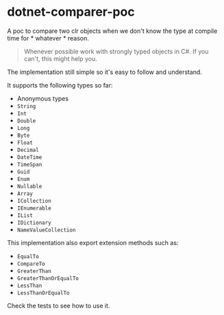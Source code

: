# dotnet-comparer-poc

A poc to compare two clr objects when we don't know the type at compile time for * whatever * reason.

> Whenever possible work with strongly typed objects in C#. If you can't, this might help you.

The implementation still simple so it's easy to follow and understand.

It supports the following types so far:

- Anonymous types
- `String`
- `Int`
- `Double`
- `Long`
- `Byte`
- `Float`
- `Decimal`
- `DateTime`
- `TimeSpan`
- `Guid`
- `Enum`
- `Nullable`
- `Array`
- `ICollection`
- `IEnumerable`
- `IList`
- `IDictionary`
- `NameValueCollection`

This implementation also export extension methods such as: 
 
- `EqualTo`
- `CompareTo`
- `GreaterThan`
- `GreaterThanOrEqualTo`
- `LessThan`
- `LessThanOrEqualTo`

Check the tests to see how to use it.